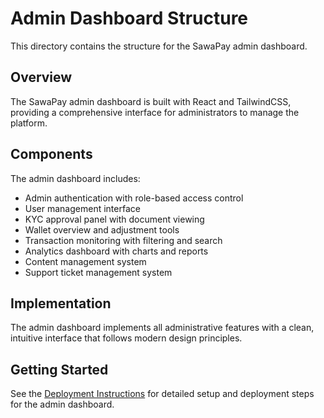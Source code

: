 # Admin Dashboard Structure

This directory contains the structure for the SawaPay admin dashboard.

## Overview

The SawaPay admin dashboard is built with React and TailwindCSS, providing a comprehensive interface for administrators to manage the platform.

## Components

The admin dashboard includes:

- Admin authentication with role-based access control
- User management interface
- KYC approval panel with document viewing
- Wallet overview and adjustment tools
- Transaction monitoring with filtering and search
- Analytics dashboard with charts and reports
- Content management system
- Support ticket management system

## Implementation

The admin dashboard implements all administrative features with a clean, intuitive interface that follows modern design principles.

## Getting Started

See the [Deployment Instructions](/docs/deployment_instructions.md) for detailed setup and deployment steps for the admin dashboard.
